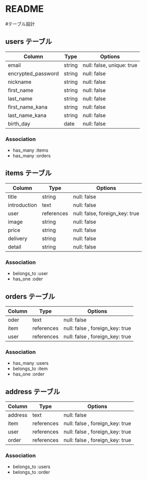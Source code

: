 # README

#テーブル設計

## users テーブル

| Column             | Type   | Options                   |
| ------------------ | ------ | ------------------------- |
| email              | string | null: false, unique: true |
| encrypted_password | string | null: false               |
| nickname           | string | null: false               |
| first_name         | string | null: false               |      
| last_name          | string | null: false               |
| first_name_kana    | string | null: false               |
| last_name_kana     | string | null: false               |
| birth_day          | date   | null: false               |

### Association

 - has_many :items
 - has_many :orders

## items テーブル

| Column             | Type       | Options                         |
| ------------------ | ---------- | ------------------------------- |
| title              | string     | null: false                     |
| introduction       | text       | null: false                     |
| user               | references | null: false, foreign_key: true |
| image              | string     | null: false                     |
| price              | string     | null: false                     |
| delivery           | string     | null: false                     |
| detail             | string     | null: false                     |


### Association

 - belongs_to :user
 - has_one :oder

## orders テーブル

| Column    | Type       | Options                         |
| --------- | ---------- | ------------------------------- |
| oder      | text       | null: false                     |
| item      | references | null: false , foreign_key: true |
| user      | references | null: false , foreign_key: true |

### Association

 - has_many :users
 - belongs_to :item
 - has_one :order

## address テーブル

| Column    | Type       | Options                         |
| --------- | ---------- | ------------------------------- |
| address   | text       | null: false                     |
| item      | references | null: false , foreign_key: true |
| user      | references | null: false , foreign_key: true |
| order     | references | null: false , foreign_key: true |

### Association

 - belongs_to :users
 - belongs_to :order